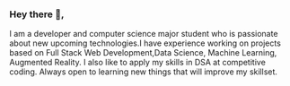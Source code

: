 ### Hey there 👋,

I am a developer and computer science major student who is passionate about new upcoming technologies.I have experience working on projects based on Full Stack Web Development,Data Science, Machine Learning, Augmented Reality. I also like to apply my skills in DSA at competitive coding. Always open to learning new things that will improve my skillset.

<!--
**prathameshkurunkar7/prathameshkurunkar7** is a ✨ _special_ ✨ repository because its `README.md` (this file) appears on your GitHub profile.

Here are some ideas to get you started:

- 🔭 I’m currently working on ...
- 🌱 I’m currently learning ...
- 👯 I’m looking to collaborate on ...
- 🤔 I’m looking for help with ...
- 💬 Ask me about ...
- 📫 How to reach me: ...
- 😄 Pronouns: ...
- ⚡ Fun fact: ...
-->
